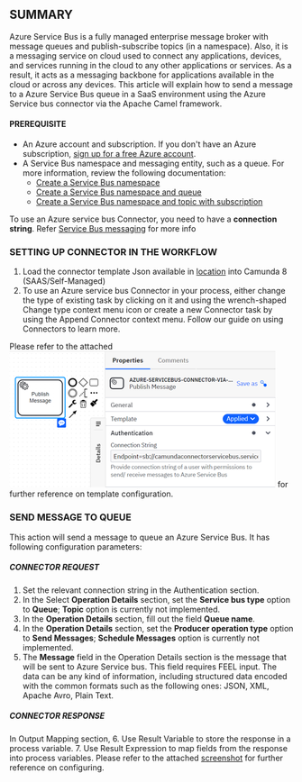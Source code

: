 ## SUMMARY
Azure Service Bus is a fully managed enterprise message broker with message queues and publish-subscribe topics (in a namespace). Also, it is a messaging service on cloud used to connect any applications, devices, and services running in the cloud to any other applications or services. As a result, it acts as a messaging backbone for applications available in the cloud or across any devices.
This article will explain how to send a message to a Azure Service Bus queue in a SaaS environment using the Azure Service bus connector via the Apache Camel framework.

#### PREREQUISITE
- An Azure account and subscription. If you don't have an Azure subscription, [sign up for a free Azure account](https://azure.microsoft.com/free/?WT.mc_id=A261C142F).
- A Service Bus namespace and messaging entity, such as a queue. For more information, review the following documentation:
    -    [Create a Service Bus namespace](https://learn.microsoft.com/en-us/azure/service-bus-messaging/service-bus-create-namespace-portal)
    -    [Create a Service Bus namespace and queue](https://learn.microsoft.com/en-us/azure/service-bus-messaging/service-bus-quickstart-portal)
    -    [Create a Service Bus namespace and topic with subscription](https://learn.microsoft.com/en-us/azure/service-bus-messaging/service-bus-queues-topics-subscriptions)

To use an Azure service bus Connector, you need to have a **connection string**. Refer [Service Bus messaging](https://learn.microsoft.com/en-us/azure/service-bus-messaging/service-bus-java-how-to-use-topics-subscriptions?tabs=connection-string) for more info

### SETTING UP CONNECTOR IN THE WORKFLOW

1.	Load the connector template Json available in [location](element-template/azure-servicebus-connector-via-camel.json) into Camunda 8 (SAAS/Self-Managed)
2.	To use an Azure service bus Connector in your process, either change the type of existing task by clicking on it and using the wrench-shaped Change type context menu icon or create a new Connector task by using the Append Connector context menu. Follow our guide on using Connectors to learn more.

Please refer to the attached ![screenshot](images/Azure_Servicebus_Producer_Template.png) for further reference on template configuration.
 	
### SEND MESSAGE TO QUEUE
This action will send a message to queue an Azure Service Bus. It has following configuration parameters:
##### CONNECTOR REQUEST
1.	Set the relevant connection string in the Authentication section.
2.	In the Select **Operation Details** section, set the **Service bus type** option to **Queue**; **Topic** option is currently not implemented.
3.	In the **Operation Details** section, fill out the field **Queue name**. 
4.	In the **Operation Details** section, set the **Producer operation type** option to **Send Messages**; **Schedule Messages** option is currently not implemented.
5.	The **Message** field in the Operation Details section is the message that will be sent to Azure Service bus. This field requires FEEL input. The data can be any kind of information, including structured data encoded with the common formats such as the following ones: JSON, XML, Apache Avro, Plain Text.
##### CONNECTOR RESPONSE
In Output Mapping section,
6.	Use Result Variable to store the response in a process variable.
7.	Use Result Expression to map fields from the response into process variables.
Please refer to the attached [screenshot](images/Azure_Servicebus_Producer_SendMessage.png) for further reference on configuring.
